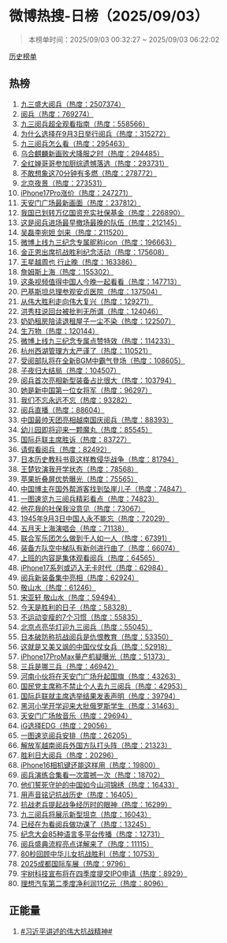 <h1>
微博热搜-日榜（2025/09/03）
</h1>
<blockquote>
<p>
本榜单时间：2025/09/03 00:32:27 ~ 2025/09/03 06:22:02
</p>
</blockquote>
<p>
<a href="https://github.com/daifee/weibo-hot-search/tree/main/archives/daily">历史榜单</a>
</p>
<h2>
热榜
</h2>
<ol>

<li>
<a href="https://s.weibo.com/weibo?q=%23%E4%B9%9D%E4%B8%89%E7%9B%9B%E5%A4%A7%E9%98%85%E5%85%B5%23" target="weibo">
九三盛大阅兵（热度：2507374）
</a>
</li>

<li>
<a href="https://s.weibo.com/weibo?q=%23%E9%98%85%E5%85%B5%23" target="weibo">
阅兵（热度：769274）
</a>
</li>

<li>
<a href="https://s.weibo.com/weibo?q=%23%E4%B9%9D%E4%B8%89%E9%98%85%E5%85%B5%E8%B6%85%E5%85%A8%E8%A7%82%E7%9C%8B%E6%8C%87%E5%8D%97%23" target="weibo">
九三阅兵超全观看指南（热度：558566）
</a>
</li>

<li>
<a href="https://s.weibo.com/weibo?q=%23%E4%B8%BA%E4%BB%80%E4%B9%88%E9%80%89%E6%8B%A9%E5%9C%A89%E6%9C%883%E6%97%A5%E4%B8%BE%E8%A1%8C%E9%98%85%E5%85%B5%23" target="weibo">
为什么选择在9月3日举行阅兵（热度：315272）
</a>
</li>

<li>
<a href="https://s.weibo.com/weibo?q=%23%E4%B9%9D%E4%B8%89%E9%98%85%E5%85%B5%E6%80%8E%E4%B9%88%E7%9C%8B%23" target="weibo">
九三阅兵怎么看（热度：295463）
</a>
</li>

<li>
<a href="https://s.weibo.com/weibo?q=%23%E4%B9%8C%E5%90%88%E9%BA%92%E9%BA%9F%E6%96%B0%E7%94%BB%E8%B4%A5%E7%8A%AC%E9%99%8D%E6%9C%8D%E4%B9%8B%E6%97%B6%23" target="weibo">
乌合麒麟新画败犬降服之时（热度：294485）
</a>
</li>

<li>
<a href="https://s.weibo.com/weibo?q=%23%E5%85%A8%E7%BA%A2%E5%A9%B5%E5%93%A5%E5%93%A5%E5%8F%82%E5%8A%A0%E5%8E%A8%E7%BB%BC%E9%81%97%E6%86%BE%E8%90%BD%E9%80%89%23" target="weibo">
全红婵哥哥参加厨综遗憾落选（热度：293731）
</a>
</li>

<li>
<a href="https://s.weibo.com/weibo?q=%23%E4%B8%8D%E6%95%A2%E6%83%B3%E8%B1%A1%E8%BF%9970%E5%88%86%E9%92%9F%E6%9C%89%E5%A4%9A%E7%87%83%23" target="weibo">
不敢想象这70分钟有多燃（热度：278772）
</a>
</li>

<li>
<a href="https://s.weibo.com/weibo?q=%23%E5%8C%97%E4%BA%AC%E5%A4%9C%E6%99%AF%23" target="weibo">
北京夜景（热度：273531）
</a>
</li>

<li>
<a href="https://s.weibo.com/weibo?q=%23iPhone17Pro%E6%B6%A8%E4%BB%B7%23" target="weibo">
iPhone17Pro涨价（热度：247271）
</a>
</li>

<li>
<a href="https://s.weibo.com/weibo?q=%23%E5%A4%A9%E5%AE%89%E9%97%A8%E5%B9%BF%E5%9C%BA%E6%9C%80%E6%96%B0%E7%94%BB%E9%9D%A2%23" target="weibo">
天安门广场最新画面（热度：237812）
</a>
</li>

<li>
<a href="https://s.weibo.com/weibo?q=%23%E6%88%91%E5%9B%BD%E5%B7%B2%E5%88%92%E8%BD%AC%E4%B8%87%E4%BA%BF%E5%9B%BD%E8%B5%84%E5%85%85%E5%AE%9E%E7%A4%BE%E4%BF%9D%E5%9F%BA%E9%87%91%23" target="weibo">
我国已划转万亿国资充实社保基金（热度：226890）
</a>
</li>

<li>
<a href="https://s.weibo.com/weibo?q=%23%E8%BF%99%E6%98%AF%E9%98%85%E5%85%B5%E8%BF%9B%E5%9C%BA%E6%9C%80%E6%97%A9%E6%92%A4%E5%9C%BA%E6%9C%80%E6%99%9A%E7%9A%84%E9%98%9F%E4%BC%8D%23" target="weibo">
这是阅兵进场最早撤场最晚的队伍（热度：212145）
</a>
</li>

<li>
<a href="https://s.weibo.com/weibo?q=%23%E5%90%B4%E7%A3%8A%E6%9D%8E%E5%AE%9B%E5%A6%B2%20%E5%89%91%E6%9D%A5%23" target="weibo">
吴磊李宛妲 剑来（热度：211520）
</a>
</li>

<li>
<a href="https://s.weibo.com/weibo?q=%23%E5%BE%AE%E5%8D%9A%E4%B8%8A%E7%BA%BF%E4%B9%9D%E4%B8%89%E7%BA%AA%E5%BF%B5%E4%B8%93%E5%B1%9E%E6%98%B5%E7%A7%B0icon%23" target="weibo">
微博上线九三纪念专属昵称icon（热度：196663）
</a>
</li>

<li>
<a href="https://s.weibo.com/weibo?q=%23%E9%87%91%E6%AD%A3%E6%81%A9%E5%87%BA%E5%B8%AD%E6%8A%97%E6%88%98%E8%83%9C%E5%88%A9%E7%BA%AA%E5%BF%B5%E6%B4%BB%E5%8A%A8%23" target="weibo">
金正恩出席抗战胜利纪念活动（热度：175608）
</a>
</li>

<li>
<a href="https://s.weibo.com/weibo?q=%23%E7%8E%8B%E6%98%9F%E8%B6%8A%E5%91%A8%E4%B9%9F%20%E8%A1%8C%E6%AD%A2%E6%99%9A%23" target="weibo">
王星越周也 行止晚（热度：163386）
</a>
</li>

<li>
<a href="https://s.weibo.com/weibo?q=%23%E8%A9%B9%E5%A7%86%E6%96%AF%E4%B8%8A%E6%B5%B7%23" target="weibo">
詹姆斯上海（热度：155302）
</a>
</li>

<li>
<a href="https://s.weibo.com/weibo?q=%23%E8%BF%99%E6%9D%A1%E8%A7%86%E9%A2%91%E5%80%BC%E5%BE%97%E4%B8%AD%E5%9B%BD%E4%BA%BA%E4%BB%8A%E6%99%9A%E4%B8%80%E8%B5%B7%E7%9C%8B%E7%9C%8B%23" target="weibo">
这条视频值得中国人今晚一起看看（热度：147713）
</a>
</li>

<li>
<a href="https://s.weibo.com/weibo?q=%23%E5%B7%B4%E5%9F%BA%E6%96%AF%E5%9D%A6%E6%80%BB%E7%90%86%E5%8F%82%E8%A7%82%E5%AE%89%E8%B4%9E%E5%8C%BB%E9%99%A2%23" target="weibo">
巴基斯坦总理参观安贞医院（热度：137504）
</a>
</li>

<li>
<a href="https://s.weibo.com/weibo?q=%23%E4%BB%8E%E4%BC%9F%E5%A4%A7%E8%83%9C%E5%88%A9%E8%B5%B0%E5%90%91%E4%BC%9F%E5%A4%A7%E5%A4%8D%E5%85%B4%23" target="weibo">
从伟大胜利走向伟大复兴（热度：129271）
</a>
</li>

<li>
<a href="https://s.weibo.com/weibo?q=%23%E6%B4%AA%E7%A7%80%E6%9F%B1%E8%AF%B4%E5%9B%9E%E5%8F%B0%E8%A2%AB%E6%89%B9%E5%88%A4%E6%97%A0%E6%89%80%E8%B0%93%23" target="weibo">
洪秀柱说回台被批判无所谓（热度：124046）
</a>
</li>

<li>
<a href="https://s.weibo.com/weibo?q=%23%E5%A5%B6%E5%A5%B6%E7%A7%9F%E6%88%BF%E9%99%AA%E8%AF%BB%E9%80%80%E7%A7%9F%E5%B1%8B%E5%AD%90%E4%B8%80%E5%B0%98%E4%B8%8D%E6%9F%93%23" target="weibo">
奶奶租房陪读退租屋子一尘不染（热度：122507）
</a>
</li>

<li>
<a href="https://s.weibo.com/weibo?q=%23%E7%94%9F%E4%B8%87%E7%89%A9%23" target="weibo">
生万物（热度：120144）
</a>
</li>

<li>
<a href="https://s.weibo.com/weibo?q=%23%E5%BE%AE%E5%8D%9A%E4%B8%8A%E7%BA%BF%E4%B9%9D%E4%B8%89%E7%BA%AA%E5%BF%B5%E4%B8%93%E5%B1%9E%E7%82%B9%E8%B5%9E%E7%89%B9%E6%95%88%23" target="weibo">
微博上线九三纪念专属点赞特效（热度：114233）
</a>
</li>

<li>
<a href="https://s.weibo.com/weibo?q=%23%E6%9D%AD%E5%B7%9E%E8%A5%BF%E6%B9%96%E7%AE%A1%E7%90%86%E6%96%B9%E5%A4%AA%E4%B8%A5%E8%B0%A8%E4%BA%86%23" target="weibo">
杭州西湖管理方太严谨了（热度：110521）
</a>
</li>

<li>
<a href="https://s.weibo.com/weibo?q=%23%E5%8F%97%E9%98%85%E9%83%A8%E9%98%9F%E5%B0%86%E5%9C%A8%E5%85%A8%E6%96%B0BGM%E4%B8%AD%E9%9C%B8%E6%B0%94%E7%99%BB%E5%9C%BA%23" target="weibo">
受阅部队将在全新BGM中霸气登场（热度：108605）
</a>
</li>

<li>
<a href="https://s.weibo.com/weibo?q=%23%E5%AD%90%E5%A4%9C%E5%BD%92%E5%A4%A7%E7%BB%93%E5%B1%80%23" target="weibo">
子夜归大结局（热度：104507）
</a>
</li>

<li>
<a href="https://s.weibo.com/weibo?q=%23%E9%98%85%E5%85%B5%E9%A6%96%E6%AC%A1%E4%BA%AE%E7%9B%B8%E6%96%B0%E5%9E%8B%E8%A3%85%E5%A4%87%E5%8D%A0%E6%AF%94%E5%BE%88%E5%A4%A7%23" target="weibo">
阅兵首次亮相新型装备占比很大（热度：103794）
</a>
</li>

<li>
<a href="https://s.weibo.com/weibo?q=%23%E5%A5%B9%E6%98%AF%E6%96%B0%E4%B8%AD%E5%9B%BD%E7%AC%AC%E4%B8%80%E4%BD%8D%E5%A5%B3%E5%B0%86%E5%86%9B%23" target="weibo">
她是新中国第一位女将军（热度：96297）
</a>
</li>

<li>
<a href="https://s.weibo.com/weibo?q=%23%E6%88%91%E4%BB%AC%E4%B8%8D%E5%BF%98%E6%B0%B8%E8%BF%9C%E4%B8%8D%E5%BF%98%23" target="weibo">
我们不忘永远不忘（热度：93282）
</a>
</li>

<li>
<a href="https://s.weibo.com/weibo?q=%23%E9%98%85%E5%85%B5%E7%9B%B4%E6%92%AD%23" target="weibo">
阅兵直播（热度：88604）
</a>
</li>

<li>
<a href="https://s.weibo.com/weibo?q=%23%E4%B8%AD%E5%9B%BD%E6%9C%80%E5%B8%85%E5%A4%A9%E5%9B%A2%E4%BA%AE%E7%9B%B8%E8%B6%8A%E5%8D%97%E5%9B%BD%E5%BA%86%E9%98%85%E5%85%B5%23" target="weibo">
中国最帅天团亮相越南国庆阅兵（热度：88393）
</a>
</li>

<li>
<a href="https://s.weibo.com/weibo?q=%23%E5%B9%BC%E5%84%BF%E5%9B%AD%E5%8D%B3%E5%B0%86%E8%BF%8E%E6%9D%A5%E4%B8%80%E9%A2%97%E9%AD%94%E4%B8%B8%23" target="weibo">
幼儿园即将迎来一颗魔丸（热度：85545）
</a>
</li>

<li>
<a href="https://s.weibo.com/weibo?q=%23%E5%9B%BD%E9%99%85%E4%B9%92%E8%81%94%E4%B8%BB%E5%B8%AD%E8%83%9C%E8%AF%89%23" target="weibo">
国际乒联主席胜诉（热度：83727）
</a>
</li>

<li>
<a href="https://s.weibo.com/weibo?q=%23%E8%AF%B7%E5%81%87%E7%9C%8B%E9%98%85%E5%85%B5%23" target="weibo">
请假看阅兵（热度：82492）
</a>
</li>

<li>
<a href="https://s.weibo.com/weibo?q=%23%E6%97%A5%E6%9C%AC%E5%8E%86%E5%8F%B2%E6%95%99%E7%A7%91%E4%B9%A6%E7%AB%9F%E8%BF%99%E6%A0%B7%E6%95%99%E4%BE%B5%E5%8D%8E%E6%88%98%E4%BA%89%23" target="weibo">
日本历史教科书竟这样教侵华战争（热度：81794）
</a>
</li>

<li>
<a href="https://s.weibo.com/weibo?q=%23%E7%8E%8B%E6%A5%9A%E9%92%A6%E6%BC%94%E6%88%91%E5%BC%80%E5%AD%A6%E7%8A%B6%E6%80%81%23" target="weibo">
王楚钦演我开学状态（热度：78568）
</a>
</li>

<li>
<a href="https://s.weibo.com/weibo?q=%23%E8%8B%B9%E6%9E%9C%E6%8A%98%E5%8F%A0%E5%B1%8F%E4%BC%98%E5%8A%BF%E6%9B%9D%E5%85%89%23" target="weibo">
苹果折叠屏优势曝光（热度：75565）
</a>
</li>

<li>
<a href="https://s.weibo.com/weibo?q=%23%E4%B8%AD%E5%9B%BD%E5%8D%9A%E4%B8%BB%E5%9C%A8%E5%9B%BD%E5%A4%96%E5%B8%AE%E6%B8%B8%E5%AE%A2%E6%89%BE%E5%88%B0%E5%9D%A0%E5%B4%96%E5%84%BF%E5%AD%90%23" target="weibo">
中国博主在国外帮游客找到坠崖儿子（热度：74847）
</a>
</li>

<li>
<a href="https://s.weibo.com/weibo?q=%23%E4%B8%80%E5%9B%BE%E9%80%9F%E8%A7%88%E4%B9%9D%E4%B8%89%E9%98%85%E5%85%B5%E7%B2%BE%E5%BD%A9%E7%9C%8B%E7%82%B9%23" target="weibo">
一图速览九三阅兵精彩看点（热度：74823）
</a>
</li>

<li>
<a href="https://s.weibo.com/weibo?q=%23%E4%BB%96%E8%8A%B1%E6%88%91%E7%9A%84%E7%A4%BE%E4%BF%9D%E6%88%91%E6%B2%A1%E6%84%8F%E8%A7%81%23" target="weibo">
他花我的社保我没意见（热度：73067）
</a>
</li>

<li>
<a href="https://s.weibo.com/weibo?q=%231945%E5%B9%B49%E6%9C%883%E6%97%A5%E4%B8%AD%E5%9B%BD%E4%BA%BA%E6%B0%B8%E4%B8%8D%E8%83%BD%E5%BF%98%23" target="weibo">
1945年9月3日中国人永不能忘（热度：72029）
</a>
</li>

<li>
<a href="https://s.weibo.com/weibo?q=%23%E4%BA%94%E6%9C%88%E5%A4%A9%E4%B8%8A%E6%B5%B7%E6%BC%94%E5%94%B1%E4%BC%9A%23" target="weibo">
五月天上海演唱会（热度：71138）
</a>
</li>

<li>
<a href="https://s.weibo.com/weibo?q=%23%E8%81%94%E5%90%88%E5%86%9B%E4%B9%90%E5%9B%A2%E6%80%8E%E4%B9%88%E5%81%9A%E5%88%B0%E5%8D%83%E4%BA%BA%E5%A6%82%E4%B8%80%E4%BA%BA%23" target="weibo">
联合军乐团怎么做到千人如一人（热度：67391）
</a>
</li>

<li>
<a href="https://s.weibo.com/weibo?q=%23%E8%A3%85%E5%A4%87%E6%96%B9%E9%98%9F%E7%A9%BA%E4%B8%AD%E6%A2%AF%E9%98%9F%E6%9C%89%E6%96%B0%E5%88%9B%E8%BF%9B%E8%A1%8C%E6%9B%B2%E4%BA%86%23" target="weibo">
装备方队空中梯队有新创进行曲了（热度：66074）
</a>
</li>

<li>
<a href="https://s.weibo.com/weibo?q=%23%E4%B8%8A%E7%8F%AD%E7%9A%84%E5%86%85%E5%AE%B9%E6%98%AF%E9%9B%86%E4%BD%93%E8%A7%82%E7%9C%8B%E9%98%85%E5%85%B5%23" target="weibo">
上班的内容是集体观看阅兵（热度：64565）
</a>
</li>

<li>
<a href="https://s.weibo.com/weibo?q=%23iPhone17%E7%B3%BB%E5%88%97%E6%88%96%E8%BF%88%E5%85%A5%E6%97%A0%E5%8D%A1%E6%97%B6%E4%BB%A3%23" target="weibo">
iPhone17系列或迈入无卡时代（热度：62984）
</a>
</li>

<li>
<a href="https://s.weibo.com/weibo?q=%23%E9%98%85%E5%85%B5%E6%96%B0%E8%A3%85%E5%A4%87%E9%9B%86%E4%B8%AD%E4%BA%AE%E7%9B%B8%23" target="weibo">
阅兵新装备集中亮相（热度：62924）
</a>
</li>

<li>
<a href="https://s.weibo.com/weibo?q=%23%E6%95%AC%E5%B1%B1%E6%B0%B4%23" target="weibo">
敬山水（热度：61246）
</a>
</li>

<li>
<a href="https://s.weibo.com/weibo?q=%23%E5%AE%8B%E4%BA%9A%E8%BD%A9%20%E6%95%AC%E5%B1%B1%E6%B0%B4%23" target="weibo">
宋亚轩 敬山水（热度：59494）
</a>
</li>

<li>
<a href="https://s.weibo.com/weibo?q=%23%E4%BB%8A%E5%A4%A9%E6%98%AF%E8%83%9C%E5%88%A9%E7%9A%84%E6%97%A5%E5%AD%90%23" target="weibo">
今天是胜利的日子（热度：58328）
</a>
</li>

<li>
<a href="https://s.weibo.com/weibo?q=%23%E4%B8%8D%E8%BF%90%E5%8A%A8%E5%8F%98%E7%98%A6%E7%9A%847%E4%B8%AA%E4%B9%A0%E6%83%AF%23" target="weibo">
不运动变瘦的7个习惯（热度：55835）
</a>
</li>

<li>
<a href="https://s.weibo.com/weibo?q=%23%E5%8C%97%E4%BA%AC%E7%82%B9%E4%BA%AE%E5%8D%8E%E7%81%AF%E8%BF%8E%E4%B9%9D%E4%B8%89%E9%98%85%E5%85%B5%23" target="weibo">
北京点亮华灯迎九三阅兵（热度：55045）
</a>
</li>

<li>
<a href="https://s.weibo.com/weibo?q=%23%E6%97%A5%E6%9C%AC%E7%A0%B4%E9%98%B2%E7%A7%B0%E6%8A%97%E6%88%98%E9%98%85%E5%85%B5%E6%98%AF%E4%BB%87%E6%81%A8%E6%95%99%E8%82%B2%23" target="weibo">
日本破防称抗战阅兵是仇恨教育（热度：53350）
</a>
</li>

<li>
<a href="https://s.weibo.com/weibo?q=%23%E8%BF%99%E5%B0%B1%E6%98%AF%E5%8F%88%E7%BE%8E%E5%8F%88%E9%A3%92%E7%9A%84%E4%B8%AD%E5%9B%BD%E4%BB%AA%E4%BB%97%E5%A5%B3%E5%85%B5%23" target="weibo">
这就是又美又飒的中国仪仗女兵（热度：52918）
</a>
</li>

<li>
<a href="https://s.weibo.com/weibo?q=%23iPhone17ProMax%E9%87%8F%E4%BA%A7%E6%9C%BA%E7%96%91%E6%9B%9D%E5%85%89%23" target="weibo">
iPhone17ProMax量产机疑曝光（热度：51373）
</a>
</li>

<li>
<a href="https://s.weibo.com/weibo?q=%23%E4%B8%89%E5%85%B5%E6%98%AF%E5%93%AA%E4%B8%89%E5%85%B5%23" target="weibo">
三兵是哪三兵（热度：46942）
</a>
</li>

<li>
<a href="https://s.weibo.com/weibo?q=%23%E6%B2%B3%E5%8D%97%E5%B0%8F%E4%BC%99%E5%B0%86%E5%9C%A8%E5%A4%A9%E5%AE%89%E9%97%A8%E5%B9%BF%E5%9C%BA%E5%8D%87%E8%B5%B7%E5%9B%BD%E6%97%97%23" target="weibo">
河南小伙将在天安门广场升起国旗（热度：43263）
</a>
</li>

<li>
<a href="https://s.weibo.com/weibo?q=%23%E5%9B%BD%E6%B0%91%E5%85%9A%E4%B8%BB%E5%B8%AD%E7%A7%B0%E4%B8%8D%E7%A6%81%E6%AD%A2%E4%B8%AA%E4%BA%BA%E5%8E%BB%E4%B9%9D%E4%B8%89%E9%98%85%E5%85%B5%23" target="weibo">
国民党主席称不禁止个人去九三阅兵（热度：42953）
</a>
</li>

<li>
<a href="https://s.weibo.com/weibo?q=%23%E5%9B%BD%E9%99%85%E4%B9%92%E8%81%94%E5%B0%B1%E4%B8%BB%E5%B8%AD%E9%80%89%E4%B8%BE%E7%BB%93%E6%9E%9C%E5%8F%91%E8%A1%A8%E5%A3%B0%E6%98%8E%23" target="weibo">
国际乒联就主席选举结果发表声明（热度：39794）
</a>
</li>

<li>
<a href="https://s.weibo.com/weibo?q=%23%E9%BB%91%E6%B2%B3%E5%B0%8F%E5%AD%A6%E5%BC%80%E5%AD%A6%E8%BF%8E%E6%9D%A5%E5%A4%A7%E6%89%B9%E4%BF%84%E7%BD%97%E6%96%AF%E5%AD%A6%E7%94%9F%23" target="weibo">
黑河小学开学迎来大批俄罗斯学生（热度：31463）
</a>
</li>

<li>
<a href="https://s.weibo.com/weibo?q=%23%E5%A4%A9%E5%AE%89%E9%97%A8%E5%B9%BF%E5%9C%BA%E6%94%BE%E9%9F%B3%E4%B9%90%23" target="weibo">
天安门广场放音乐（热度：29694）
</a>
</li>

<li>
<a href="https://s.weibo.com/weibo?q=%23iG%E9%80%89%E6%8B%A9EDG%23" target="weibo">
iG选择EDG（热度：29056）
</a>
</li>

<li>
<a href="https://s.weibo.com/weibo?q=%23%E4%B8%80%E5%9B%BE%E9%80%9F%E8%A7%88%E9%98%85%E5%85%B5%E5%AE%89%E6%8E%92%23" target="weibo">
一图速览阅兵安排（热度：26205）
</a>
</li>

<li>
<a href="https://s.weibo.com/weibo?q=%23%E8%A7%A3%E6%94%BE%E5%86%9B%E8%B6%8A%E5%8D%97%E9%98%85%E5%85%B5%E5%A4%96%E5%9B%BD%E6%96%B9%E9%98%9F%E6%89%93%E5%A4%B4%E9%98%B5%23" target="weibo">
解放军越南阅兵外国方队打头阵（热度：21323）
</a>
</li>

<li>
<a href="https://s.weibo.com/weibo?q=%23%E8%83%9C%E5%88%A9%E6%97%A5%E5%A4%A7%E9%98%85%E5%85%B5%23" target="weibo">
胜利日大阅兵（热度：20296）
</a>
</li>

<li>
<a href="https://s.weibo.com/weibo?q=%23iPhone16%E7%9B%B8%E6%9C%BA%E9%94%AE%E8%BF%98%E8%83%BD%E8%BF%99%E6%A0%B7%E7%94%A8%23" target="weibo">
iPhone16相机键还能这样用（热度：19800）
</a>
</li>

<li>
<a href="https://s.weibo.com/weibo?q=%23%E9%98%85%E5%85%B5%E6%BC%94%E7%BB%83%E5%90%88%E9%9B%86%E7%9C%8B%E4%B8%80%E6%AC%A1%E9%9C%87%E6%92%BC%E4%B8%80%E6%AC%A1%23" target="weibo">
阅兵演练合集看一次震撼一次（热度：18702）
</a>
</li>

<li>
<a href="https://s.weibo.com/weibo?q=%23%E4%BB%96%E4%BB%AC%E8%AA%93%E6%AD%BB%E5%AE%88%E6%8A%A4%E7%9A%84%E4%B8%AD%E5%9B%BD%E5%A6%82%E4%BB%8A%E5%B1%B1%E6%B2%B3%E9%94%A6%E7%BB%A3%23" target="weibo">
他们誓死守护的中国如今山河锦绣（热度：16433）
</a>
</li>

<li>
<a href="https://s.weibo.com/weibo?q=%23%E7%94%A8%E5%A3%B0%E9%9F%B3%E9%93%AD%E8%AE%B0%E6%8A%97%E6%88%98%E5%8E%86%E5%8F%B2%23" target="weibo">
用声音铭记抗战历史（热度：16405）
</a>
</li>

<li>
<a href="https://s.weibo.com/weibo?q=%23%E6%8A%97%E6%88%98%E8%80%81%E5%85%B5%E6%8F%90%E8%B5%B7%E6%88%98%E4%BA%89%E7%BB%8F%E5%8E%86%E6%97%B6%E7%9A%84%E7%9C%BC%E7%A5%9E%23" target="weibo">
抗战老兵提起战争经历时的眼神（热度：16299）
</a>
</li>

<li>
<a href="https://s.weibo.com/weibo?q=%23%E4%B9%9D%E4%B8%89%E9%98%85%E5%85%B5%E5%B0%86%E5%B1%95%E7%A4%BA%E6%96%B0%E5%9E%8B%E5%9D%A6%E5%85%8B%23" target="weibo">
九三阅兵将展示新型坦克（热度：16043）
</a>
</li>

<li>
<a href="https://s.weibo.com/weibo?q=%23%E5%B7%B2%E7%BB%8F%E5%9C%A8%E4%B8%BA%E7%9C%8B%E9%98%85%E5%85%B5%E5%81%9A%E5%8A%9F%E8%AF%BE%E4%BA%86%23" target="weibo">
已经在为看阅兵做功课了（热度：13245）
</a>
</li>

<li>
<a href="https://s.weibo.com/weibo?q=%23%E7%BA%AA%E5%BF%B5%E5%A4%A7%E4%BC%9A85%E7%A7%8D%E8%AF%AD%E8%A8%80%E5%A4%9A%E5%B9%B3%E5%8F%B0%E4%BC%A0%E6%92%AD%23" target="weibo">
纪念大会85种语言多平台传播（热度：12731）
</a>
</li>

<li>
<a href="https://s.weibo.com/weibo?q=%23%E9%98%85%E5%85%B5%E7%9B%9B%E5%85%B8%E6%B5%81%E7%A8%8B%E4%BA%AE%E7%82%B9%E8%AF%A6%E8%A7%A3%E6%9D%A5%E4%BA%86%23" target="weibo">
阅兵盛典流程亮点详解来了（热度：11115）
</a>
</li>

<li>
<a href="https://s.weibo.com/weibo?q=%2380%E7%A7%92%E5%9B%9E%E9%A1%BE%E4%B8%AD%E5%8D%8E%E5%84%BF%E5%A5%B3%E6%8A%97%E6%88%98%E8%83%9C%E5%88%A9%23" target="weibo">
80秒回顾中华儿女抗战胜利（热度：10753）
</a>
</li>

<li>
<a href="https://s.weibo.com/weibo?q=%232025%E6%88%90%E9%83%BD%E5%9B%BD%E9%99%85%E8%BD%A6%E5%B1%95%23" target="weibo">
2025成都国际车展（热度：9796）
</a>
</li>

<li>
<a href="https://s.weibo.com/weibo?q=%23%E5%AE%87%E6%A0%91%E7%A7%91%E6%8A%80%E5%AE%A3%E5%B8%83%E5%B0%86%E5%9C%A8%E5%9B%9B%E5%AD%A3%E5%BA%A6%E6%8F%90%E4%BA%A4IPO%E7%94%B3%E8%AF%B7%23" target="weibo">
宇树科技宣布将在四季度提交IPO申请（热度：8929）
</a>
</li>

<li>
<a href="https://s.weibo.com/weibo?q=%23%E7%90%86%E6%83%B3%E6%B1%BD%E8%BD%A6%E7%AC%AC%E4%BA%8C%E5%AD%A3%E5%BA%A6%E5%87%80%E5%88%A9%E6%B6%A611%E4%BA%BF%E5%85%83%23" target="weibo">
理想汽车第二季度净利润11亿元（热度：8096）
</a>
</li>

</ol>
<h2>
正能量
</h2>
<ol>

<li>
<a href="https://s.weibo.com/weibo?q=%23%23%E4%B9%A0%E8%BF%91%E5%B9%B3%E8%AE%B2%E8%BF%B0%E7%9A%84%E4%BC%9F%E5%A4%A7%E6%8A%97%E6%88%98%E7%B2%BE%E7%A5%9E%23%23" target="weibo">
#习近平讲述的伟大抗战精神#
</a>
</li>

</ol>